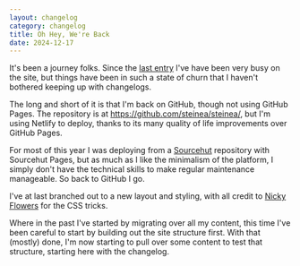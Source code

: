 ```yaml
---
layout: changelog
category: changelog
title: Oh Hey, We're Back
date: 2024-12-17
---
```


It's been a journey folks. Since the [last entry](/2023/09/23/updates-and-fixes/) I've have been very busy on the site, but things have been in such a state of churn that I haven't bothered keeping up with changelogs.

The long and short of it is that I'm back on GitHub, though not using GitHub Pages. The repository is at <https://github.com/steinea/steinea/>, but I'm using Netlify to deploy, thanks to its many quality of life improvements over GitHub Pages.

For most of this year I was deploying from a [Sourcehut](https://builds.sr.ht/~steinea/) repository with Sourcehut Pages, but as much as I like the minimalism of the platform, I simply don't have the technical skills to make regular maintenance manageable. So back to GitHub I go.

I've at last branched out to a new layout and styling, with all credit to [Nicky Flowers](https://nickyflowers.com/) for the CSS tricks.

Where in the past I've started by migrating over all my content, this time I've been careful to start by building out the site structure first. With that (mostly) done, I'm now starting to pull over some content to test that structure, starting here with the changelog.
